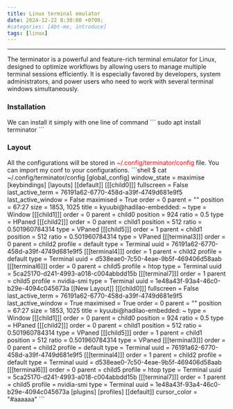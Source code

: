 ```yaml
---
title: Linux terminal emulator
date: 2024-12-22 8:30:00 +0700;
#categories: [Abt-me, introduce]
tags: [linux]     
---
```


---
The terminator is a powerful and feature-rich terminal emulator for Linux, designed to optimize workflows by allowing users to manage multiple terminal sessions efficiently. It is especially favored by developers, system administrators, and power users who need to work with several terminal windows simultaneously.

<h3><strong>Installation</strong></h3>
We can install it simply with one line of command
```
sudo apt install terminator
```
<h3><strong>Layout</strong></h3>
All the configurations will be stored in <span style="color:red">~/.config/terminator/config</span> file. You can import my conf to your configurations. 
```shell
$ cat ~/.config/terminator/config
[global_config]
  window_state = maximise
[keybindings]
[layouts]
  [[default]]
    [[[child0]]]
      fullscreen = False
      last_active_term = 76191a62-6770-458d-a39f-4749d681e9f5
      last_active_window = False
      maximised = True
      order = 0
      parent = ""
      position = 67:27
      size = 1853, 1025
      title = kyuubi@hadilao-embedded: ~
      type = Window
    [[[child1]]]
      order = 0
      parent = child0
      position = 924
      ratio = 0.5
      type = HPaned
    [[[child2]]]
      order = 0
      parent = child1
      position = 512
      ratio = 0.501960784314
      type = VPaned
    [[[child5]]]
      order = 1
      parent = child1
      position = 512
      ratio = 0.501960784314
      type = VPaned
    [[[terminal3]]]
      order = 0
      parent = child2
      profile = default
      type = Terminal
      uuid = 76191a62-6770-458d-a39f-4749d681e9f5
    [[[terminal4]]]
      order = 1
      parent = child2
      profile = default
      type = Terminal
      uuid = d538eae0-7c50-4eae-9b5f-469406d58aab
    [[[terminal6]]]
      order = 0
      parent = child5
      profile = htop
      type = Terminal
      uuid = 5ca25170-d241-4993-a018-c004abbdd15b
    [[[terminal7]]]
      order = 1
      parent = child5
      profile = nvidia-smi
      type = Terminal
      uuid = 1e48a43f-93a4-46c0-b29e-4094c045673a
  [[New Layout]]
    [[[child0]]]
      fullscreen = False
      last_active_term = 76191a62-6770-458d-a39f-4749d681e9f5
      last_active_window = True
      maximised = True
      order = 0
      parent = ""
      position = 67:27
      size = 1853, 1025
      title = kyuubi@hadilao-embedded: ~
      type = Window
    [[[child1]]]
      order = 0
      parent = child0
      position = 924
      ratio = 0.5
      type = HPaned
    [[[child2]]]
      order = 0
      parent = child1
      position = 512
      ratio = 0.501960784314
      type = VPaned
    [[[child5]]]
      order = 1
      parent = child1
      position = 512
      ratio = 0.501960784314
      type = VPaned
    [[[terminal3]]]
      order = 0
      parent = child2
      profile = default
      type = Terminal
      uuid = 76191a62-6770-458d-a39f-4749d681e9f5
    [[[terminal4]]]
      order = 1
      parent = child2
      profile = default
      type = Terminal
      uuid = d538eae0-7c50-4eae-9b5f-469406d58aab
    [[[terminal6]]]
      order = 0
      parent = child5
      profile = htop
      type = Terminal
      uuid = 5ca25170-d241-4993-a018-c004abbdd15b
    [[[terminal7]]]
      order = 1
      parent = child5
      profile = nvidia-smi
      type = Terminal
      uuid = 1e48a43f-93a4-46c0-b29e-4094c045673a
[plugins]
[profiles]
  [[default]]
    cursor_color = "#aaaaaa"
```